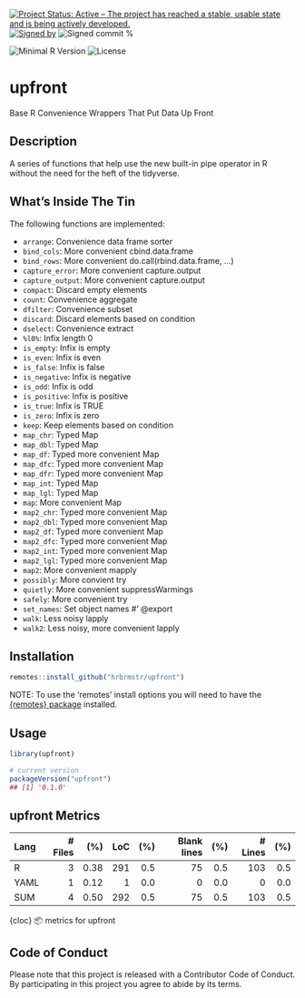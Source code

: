 
[![Project Status: Active – The project has reached a stable, usable
state and is being actively
developed.](https://www.repostatus.org/badges/latest/active.svg)](https://www.repostatus.org/#active)
[![Signed
by](https://img.shields.io/badge/Keybase-Verified-brightgreen.svg)](https://keybase.io/hrbrmstr)
![Signed commit
%](https://img.shields.io/badge/Signed_Commits-100%25-lightgrey.svg)

![Minimal R
Version](https://img.shields.io/badge/R%3E%3D-4.0.0-blue.svg)
![License](https://img.shields.io/badge/License-MIT-blue.svg)

# upfront

Base R Convenience Wrappers That Put Data Up Front

## Description

A series of functions that help use the new built-in pipe operator in R
without the need for the heft of the tidyverse.

## What’s Inside The Tin

The following functions are implemented:

- `arrange`: Convenience data frame sorter
- `bind_cols`: More convenient cbind.data.frame
- `bind_rows`: More convenient do.call(rbind.data.frame, …)
- `capture_error`: More convenient capture.output
- `capture_output`: More convenient capture.output
- `compact`: Discard empty elements
- `count`: Convenience aggregate
- `dfilter`: Convenience subset
- `discard`: Discard elements based on condition
- `dselect`: Convenience extract
- `%l0%`: Infix length 0
- `is_empty`: Infix is empty
- `is_even`: Infix is even
- `is_false`: Infix is false
- `is_negative`: Infix is negative
- `is_odd`: Infix is odd
- `is_positive`: Infix is positive
- `is_true`: Infix is TRUE
- `is_zero`: Infix is zero
- `keep`: Keep elements based on condition
- `map_chr`: Typed Map
- `map_dbl`: Typed Map
- `map_df`: Typed more convenient Map
- `map_dfc`: Typed more convenient Map
- `map_dfr`: Typed more convenient Map
- `map_int`: Typed Map
- `map_lgl`: Typed Map
- `map`: More convenient Map
- `map2_chr`: Typed more convenient Map
- `map2_dbl`: Typed more convenient Map
- `map2_df`: Typed more convenient Map
- `map2_dfc`: Typed more convenient Map
- `map2_int`: Typed more convenient Map
- `map2_lgl`: Typed more convenient Map
- `map2`: More convenient mapply
- `possibly`: More convient try
- `quietly`: More convenient suppressWarmings
- `safely`: More convenient try
- `set_names`: Set object names \#’ @export
- `walk`: Less noisy lapply
- `walk2`: Less noisy, more convenient lapply

## Installation

``` r
remotes::install_github("hrbrmstr/upfront")
```

NOTE: To use the ‘remotes’ install options you will need to have the
[{remotes} package](https://github.com/r-lib/remotes) installed.

## Usage

``` r
library(upfront)

# current version
packageVersion("upfront")
## [1] '0.1.0'
```

## upfront Metrics

| Lang | \# Files |  (%) | LoC | (%) | Blank lines | (%) | \# Lines | (%) |
|:-----|---------:|-----:|----:|----:|------------:|----:|---------:|----:|
| R    |        3 | 0.38 | 291 | 0.5 |          75 | 0.5 |      103 | 0.5 |
| YAML |        1 | 0.12 |   1 | 0.0 |           0 | 0.0 |        0 | 0.0 |
| SUM  |        4 | 0.50 | 292 | 0.5 |          75 | 0.5 |      103 | 0.5 |

{cloc} 📦 metrics for upfront

## Code of Conduct

Please note that this project is released with a Contributor Code of
Conduct. By participating in this project you agree to abide by its
terms.
